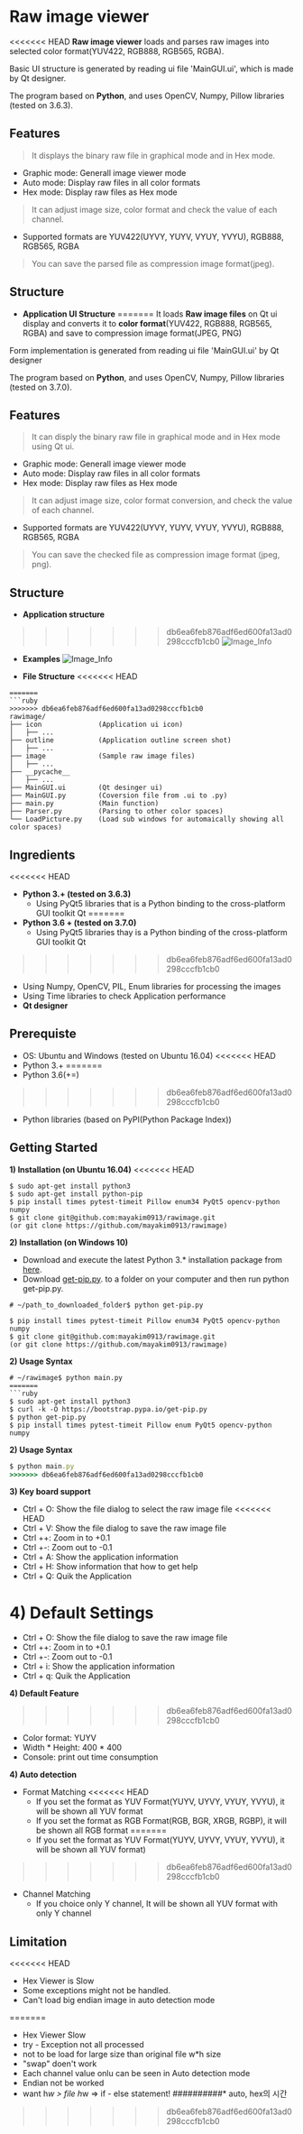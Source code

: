 # Raw image viewer
<<<<<<< HEAD
**Raw image viewer** loads and parses raw images into selected color format(YUV422, RGB888, RGB565, RGBA).

Basic UI structure is generated by reading ui file 'MainGUI.ui', which is made by Qt designer.

The program based on **Python**, and uses OpenCV, Numpy, Pillow libraries (tested on 3.6.3).

## Features
> It displays the binary raw file in graphical mode and in Hex mode.
* Graphic mode: Generall image viewer mode
* Auto mode: Display raw files in all color formats
* Hex mode: Display raw files as Hex mode
> It can adjust image size, color format and check the value of each channel.
* Supported formats are YUV422(UYVY, YUYV, VYUY, YVYU), RGB888, RGB565, RGBA
> You can save the parsed file as compression image format(jpeg).

## Structure
* **Application UI Structure**
=======
It loads **Raw image files** on Qt ui display and converts it to **color format**(YUV422, RGB888, RGB565, RGBA) 
and save to compression image format(JPEG, PNG)

Form implementation is generated from reading ui file 'MainGUI.ui' by Qt designer

The program based on **Python**, and uses OpenCV, Numpy, Pillow libraries (tested on 3.7.0).

## Features
> It can disply the binary raw file in graphical mode and in Hex mode using Qt ui.
* Graphic mode: Generall image viewer mode
* Auto mode: Display raw files in all color formats
* Hex mode: Display raw files as Hex mode
> It can adjust image size, color format conversion, and check the value of each channel.
* Supported formats are YUV422(UYVY, YUYV, VYUY, YVYU), RGB888, RGB565, RGBA
> You can save the checked file as compression image format (jpeg, png).

## Structure
* **Application structure**
>>>>>>> db6ea6feb876adf6ed600fa13ad0298cccfb1cb0
![Image_Info](./outline/Slide1.PNG)

* **Examples**
![Image_Info](./outline/Slide2.PNG)


* **File Structure**
<<<<<<< HEAD
```
=======
```ruby
>>>>>>> db6ea6feb876adf6ed600fa13ad0298cccfb1cb0
rawimage/
├── icon              (Application ui icon)
│   ├── ...
├── outline           (Application outline screen shot)
│   ├── ...
├── image             (Sample raw image files)
│   ├── ...
├── __pycache__
│   ├── ...
├── MainGUI.ui        (Qt desinger ui)
├── MainGUI.py        (Coversion file from .ui to .py)
├── main.py           (Main function)
├── Parser.py         (Parsing to other color spaces)
└── LoadPicture.py    (Load sub windows for automaically showing all color spaces)
```

## Ingredients
<<<<<<< HEAD
* **Python 3.+ (tested on 3.6.3)**
  * Using PyQt5 libraries that is a Python binding to the cross-platform GUI toolkit Qt
=======
* **Python 3.6 + (tested on 3.7.0)**
  * Using PyQt5 libraries thay is a Python binding of the cross-platform GUI toolkit Qt
>>>>>>> db6ea6feb876adf6ed600fa13ad0298cccfb1cb0
  * Using Numpy, OpenCV, PIL, Enum libraries for processing the images
  * Using Time libraries to check Application performance
* **Qt designer**


## Prerequiste
* OS: Ubuntu and Windows (tested on Ubuntu 16.04)
<<<<<<< HEAD
* Python 3.+
=======
* Python 3.6(+=)
>>>>>>> db6ea6feb876adf6ed600fa13ad0298cccfb1cb0
* Python libraries (based on PyPI(Python Package Index))


## Getting Started 
**1) Installation (on Ubuntu 16.04)**
<<<<<<< HEAD
```
$ sudo apt-get install python3
$ sudo apt-get install python-pip
$ pip install times pytest-timeit Pillow enum34 PyQt5 opencv-python numpy
$ git clone git@github.com:mayakim0913/rawimage.git
(or git clone https://github.com/mayakim0913/rawimage)
```
**2) Installation (on Windows 10)**
* Download and execute the latest Python 3.* installation package from [here](https://www.python.org/downloads/).
* Download [get-pip.py](https://bootstrap.pypa.io/get-pip.py). to a folder on your computer and then run python get-pip.py.
```
# ~/path_to_downloaded_folder$ python get-pip.py 
```
```
$ pip install times pytest-timeit Pillow enum34 PyQt5 opencv-python numpy
$ git clone git@github.com:mayakim0913/rawimage.git
(or git clone https://github.com/mayakim0913/rawimage)
```

**2) Usage Syntax**
```
# ~/rawimage$ python main.py
=======
```ruby
$ sudo apt-get install python3
$ curl -k -O https://bootstrap.pypa.io/get-pip.py
$ python get-pip.py
$ pip install times pytest-timeit Pillow enum PyQt5 opencv-python numpy
```

**2) Usage Syntax**
```ruby
$ python main.py
>>>>>>> db6ea6feb876adf6ed600fa13ad0298cccfb1cb0
```

**3) Key board support**
* Ctrl + O: Show the file dialog to select the raw image file
<<<<<<< HEAD
* Ctrl + V: Show the file dialog to save the raw image file
* Ctrl ++: Zoom in to +0.1
* Ctrl +-: Zoom out to -0.1
* Ctrl + A: Show the application information
* Ctrl + H: Show information that how to get help
* Ctrl + Q: Quik the Application


**4) Default Settings**
=======
* Ctrl + O: Show the file dialog to save the raw image file
* Ctrl ++: Zoom in to +0.1
* Ctrl +-: Zoom out to -0.1
* Ctrl + i: Show the application information
* Ctrl + q: Quik the Application


**4) Default Feature**
>>>>>>> db6ea6feb876adf6ed600fa13ad0298cccfb1cb0
* Color format: YUYV
* Width * Height: 400 * 400
* Console: print out time consumption


**4) Auto detection**
* Format Matching
<<<<<<< HEAD
  - If you set the format as YUV Format(YUYV, UYVY, VYUY, YVYU), it will be shown all YUV format
  - If you set the format as RGB Format(RGB, BGR, XRGB, RGBP), it will be shown all RGB format
=======
  - If you set the format as YUV Format(YUYV, UYVY, VYUY, YVYU), it will be shown all YUV format)
>>>>>>> db6ea6feb876adf6ed600fa13ad0298cccfb1cb0
* Channel Matching
  - If you choice only Y channel, It will be shown all YUV format with only Y channel


## Limitation
<<<<<<< HEAD
* Hex Viewer is Slow
* Some exceptions might not be handled.
* Can't load big endian image in auto detection mode

=======
* Hex Viewer Slow
* try - Exception not all processed
* not to be load for large size than original file w*h size
* "swap" doen't work
* Each channel value onlu can be seen in Auto detection mode
* Endian not be worked
* want h*w > file h*w => if - else statement!
##########* auto, hex의 시간
>>>>>>> db6ea6feb876adf6ed600fa13ad0298cccfb1cb0
